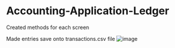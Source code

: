 # Accounting-Application-Ledger
Created methods for each screen

Made entries save onto transactions.csv file
![image](https://github.com/AnjolGonzalez/Accounting-Application-Ledger/assets/146877064/af0287a4-da62-48f4-857c-37c20adb9910)
